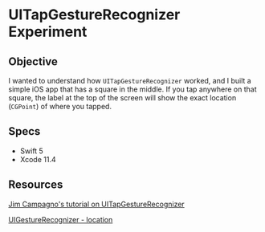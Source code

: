 # UITapGestureRecognizer Experiment

## Objective

I wanted to understand how `UITapGestureRecognizer` worked, and I built a simple iOS app that has a square in the middle. If you tap anywhere on that square, the label at the top of the screen will show the exact location (`CGPoint`) of where you tapped.


## Specs

* Swift 5
* Xcode 11.4


## Resources

[Jim Campagno's tutorial on UITapGestureRecognizer](https://youtu.be/nods-bRV_BY)

[UIGestureRecognizer - location](https://developer.apple.com/documentation/uikit/uigesturerecognizer/1624219-location)

